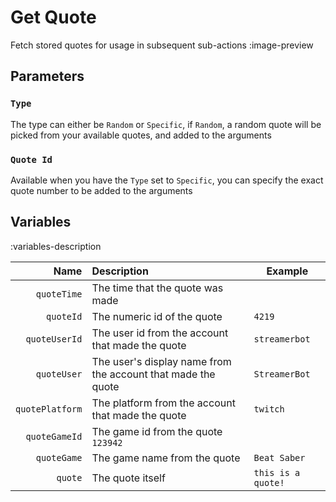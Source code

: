 # Get Quote
Fetch stored quotes for usage in subsequent sub-actions
:image-preview

## Parameters
### `Type`
The type can either be `Random` or `Specific`, if `Random`, a random quote will be picked from your available quotes, and added to the arguments

### `Quote Id`
Available when you have the `Type` set to `Specific`, you can specify the exact quote number to be added to the arguments

## Variables
:variables-description

|            Name | Description                                                  | Example            |
|----------------:|:-------------------------------------------------------------|--------------------|
|     `quoteTime` | The time that the quote was made                             |                    |
|       `quoteId` | The numeric id of the quote                                  | `4219`             |
|   `quoteUserId` | The user id from the account that made the quote             | `streamerbot`      |
|     `quoteUser` | The user's display name from the account that made the quote | `StreamerBot`      |
| `quotePlatform` | The platform from the account that made the quote            | `twitch`           |
|   `quoteGameId` | The game id from the quote `123942`                          |                    |
|     `quoteGame` | The game name from the quote                                 | `Beat Saber`       |
|         `quote` | The quote itself                                             | `this is a quote!` |
